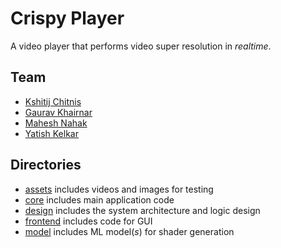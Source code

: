 # Crispy Player

A video player that performs video super resolution in _realtime_.

## Team

- [Kshitij Chitnis](https://github.com/m0rphtail)
- [Gaurav Khairnar](https://github.com/gaurav1620)
- [Mahesh Nahak](https://github.com/maheshn22)
- [Yatish Kelkar](https://github.com/yatish1606)

## Directories
- [assets](https://github.com/m0rphtail/crispy-player/tree/main/assets) includes videos and images for testing
- [core](https://github.com/m0rphtail/crispy-player/tree/main/core) includes main application code
- [design](https://github.com/m0rphtail/crispy-player/tree/main/design) includes the system architecture and logic design
- [frontend](https://github.com/m0rphtail/crispy-player/tree/main/frontend) includes code for GUI
- [model](https://github.com/m0rphtail/crispy-player/tree/main/model) includes ML model(_s_) for shader generation
